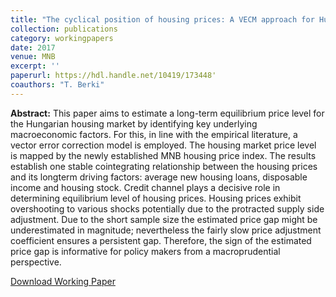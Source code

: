 ```yaml
---
title: "The cyclical position of housing prices: A VECM approach for Hungary (RETIRED)"
collection: publications
category: workingpapers
date: 2017
venue: MNB
excerpt: ''
paperurl: https://hdl.handle.net/10419/173448'
coauthors: "T. Berki"
---
```


**Abstract:** This paper aims to estimate a long-term equilibrium price level for the Hungarian housing market by identifying key underlying macroeconomic factors. For this, in line with the empirical literature, a vector error correction model is employed. The housing market price level is mapped by the newly established MNB housing price index. The results establish one stable cointegrating relationship between the housing prices and its longterm driving factors: average new housing loans, disposable income and housing stock. Credit channel plays a decisive role in determining equilibrium level of housing prices. Housing prices exhibit overshooting to various shocks potentially due to the protracted supply side adjustment. Due to the short sample size the estimated price gap might be underestimated in magnitude; nevertheless the fairly slow price adjustment coefficient ensures a persistent gap. Therefore, the sign of the estimated price gap is informative for policy makers from a macroprudential perspective.

[Download Working Paper](https://hdl.handle.net/10419/173448)
